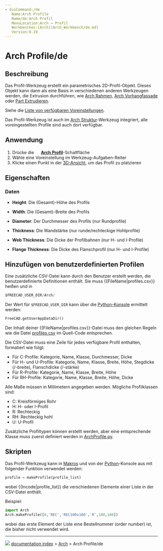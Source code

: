 ```yaml
---
- GuiCommand:/de
   Name:Arch Profile
   Name/de:Arch Profil
   MenuLocation:Arch → Profil
   Workbenches:[Arch](Arch_Workbench/de.md)
   Version:0.19
---
```


# Arch Profile/de

## Beschreibung

Das Profil-Werkzeug erstellt ein parametrisches 2D-Profil-Objekt. Dieses Objekt kann dann als eine Basis in verschiedenen anderen Werkzeugen werden, die Extrusion durchführen, wie [Arch Rahmen](Arch_Frame/de.md), [Arch Vorhangfassade](Arch_CurtainWall/de.md) oder [Part Extrudieren](Part_Extrude/de.md).

Siehe die [Liste von verfügbaren Voreinstellungen](https://github.com/FreeCAD/FreeCAD/blob/master/src/Mod/Arch/Presets/profiles.csv).

Das Profil-Werḱzeug ist auch im [Arch Struktur](Arch_Structure.md)-Werkzeug integriert, alle voreingestellten Profile sind auch dort verfügbar.

## Anwendung

1.  Drücke die **<img src="images/Arch_Profile.svg" width=16px> [Arch Profil](Arch_Profile/de.md)**-Schaltfläche
2.  Wähle eine Voreinstellung im Werkzeug-Aufgaben-Reiter
3.  Klicke einen Punkt in der [3D-Ansicht](3D_view/de.md), um das Profil zu platzieren

## Eigenschaften

### Daten

-    **Height**: Die (Gesamt)-Höhe des Profils

-    **Width**: Die (Gesamt)-Breite des Profils

-    **Diameter**: Der Durchmesser des Profils (nur Rundprofile)

-    **Thickness**: Die Wandstärke (nur runde/rechteckige Hohlprofile)

-    **Web Thickness**: Die Dicke der Profilbahnen (nur H- und I-Profile)

-    **Flange Thickness**: Die Dicke des Flanschprofil (nur H- und I-Profile)

## Hinzufügen von benutzerdefinierten Profilen 

Eine zusätzliche CSV-Datei kann durch den Benutzer erstellt werden, die benutzerdefinierte Definitionen enthält. Sie muss {{FileName|profiles.csv}} heißen und in 
```python
$FREECAD_USER_DIR/Arch/
```

Der Wert für `$FREECAD_USER_DIR` kann über die [Python-Konsole](Python_console/de.md) ermittelt werden: 
```python
FreeCAD.getUserAppDataDir()
```

Der Inhalt deiner {{FileName|profiles.csv}}-Datei muss den gleichen Regeln wie die Datei [profiles.csv](https://github.com/FreeCAD/FreeCAD/blob/master/src/Mod/Arch/Presets/profiles.csv) im Quell-Code entsprechen.

Die CSV-Datei muss eine Zeile für jedes verfügbare Profil enthalten, formatiert wie folgt:

-   Für C-Profile: Kategorie, Name, Klasse, Durchmesser, Dicke
-   Für H- und U-Profile: Kategorie, Name, Klasse, Breite, Höhe, Stegdicke (/-breite), Flanschdicke (/-stärke)
-   Für R-Profile: Kategorie, Name, Klasse, Breite, Höhe
-   Für RH-Profile: Kategorie, Name, Klasse, Breite, Höhe, Dicke

Alle Maße müssen in Millimetern angegeben werden. Mögliche Profilklassen sind:

-   C: Kreisförmiges Rohr
-   H: H- oder I-Profil
-   R: Rechteckig
-   RH: Rechteckig hohl
-   U: U-Profil

Zusätzliche Profiltypen können erstellt werden, aber eine entsprechende Klasse muss zuerst definiert werden in [ArchProfile.py](https://github.com/FreeCAD/FreeCAD/blob/master/src/Mod/Arch/ArchProfile.py).

## Skripten

Das Profil-Werkzeug kann in [Makros](Macros/de.md) und von der [Python](Python/de.md)-Konsole aus mit folgender Funktion verwendet werden:


```python
profile = makeProfile(profile_list)
```

wobei {{Incode|profile_list}} die verschiedenen Elemente einer Liste in der CSV-Datei enthält.

Beispiel:


```python
import Arch
Arch.makeProfile([0,'REC','REC100x100','R',100,100])
```

wobei das erste Element der Liste eine Bestellnummer (order number) ist, die bisher nicht verwendet wird.



---
![](images/Right_arrow.png) [documentation index](../README.md) > [Arch](Arch_Workbench.md) > Arch Profile/de
